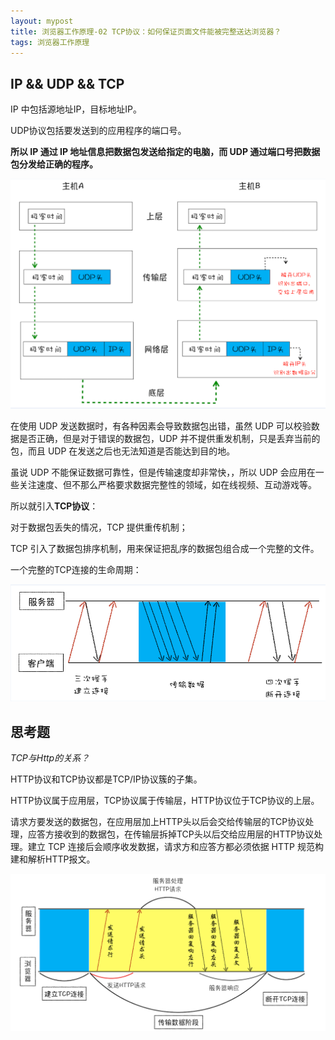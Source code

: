 ```yaml
---
layout: mypost
title: 浏览器工作原理-02 TCP协议：如何保证页面文件能被完整送达浏览器？
tags: 浏览器工作原理
---
```


## IP && UDP && TCP

IP 中包括源地址IP，目标地址IP。

UDP协议包括要发送到的应用程序的端口号。

**所以 IP 通过 IP 地址信息把数据包发送给指定的电脑，而 UDP 通过端口号把数据包分发给正确的程序。**

![](https://raw.githubusercontent.com/Daotin/pic/master/img/20190912172107.png)



在使用 UDP 发送数据时，有各种因素会导致数据包出错，虽然 UDP 可以校验数据是否正确，但是对于错误的数据包，UDP 并不提供重发机制，只是丢弃当前的包，而且 UDP 在发送之后也无法知道是否能达到目的地。



虽说 UDP 不能保证数据可靠性，但是传输速度却非常快，，所以 UDP 会应用在一些关注速度、但不那么严格要求数据完整性的领域，如在线视频、互动游戏等。



所以就引入**TCP协议**：



对于数据包丢失的情况，TCP 提供重传机制；

TCP 引入了数据包排序机制，用来保证把乱序的数据包组合成一个完整的文件。





一个完整的TCP连接的生命周期：

![](https://raw.githubusercontent.com/Daotin/pic/master/img/20190912172151.png)



## 思考题

*TCP与Http的关系？*



HTTP协议和TCP协议都是TCP/IP协议簇的子集。



HTTP协议属于应用层，TCP协议属于传输层，HTTP协议位于TCP协议的上层。



请求方要发送的数据包，在应用层加上HTTP头以后会交给传输层的TCP协议处理，应答方接收到的数据包，在传输层拆掉TCP头以后交给应用层的HTTP协议处理。建立 TCP 连接后会顺序收发数据，请求方和应答方都必须依据 HTTP 规范构建和解析HTTP报文。

![](https://raw.githubusercontent.com/Daotin/pic/master/img/20190912172217.png)

